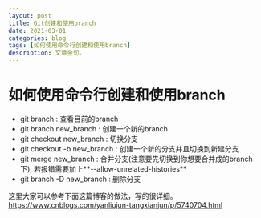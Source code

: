 ```yaml
---
layout: post
title: Git创建和使用branch
date: 2021-03-01
categories: blog
tags: [如何使用命令行创建和使用branch]
description: 文章金句。
---
```

# 如何使用命令行创建和使用branch
- git branch : 查看目前的branch
- git branch new_branch : 创建一个新的branch
- git checkout new_branch : 切换分支
- git checkout -b new_branch : 创建一个新的分支并且切换到新建分支
- git merge new_branch : 合并分支(注意要先切换到你想要合并成的branch下), 若报错需要加上**--allow-unrelated-histories**
- git branch -D new_branch : 删除分支

这里大家可以参考下面这篇博客的做法，写的很详细。
<a> https://www.cnblogs.com/yanliujun-tangxianjun/p/5740704.html </a>
